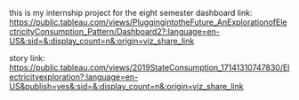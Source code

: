 this is my internship project for the eight semester
dashboard link: https://public.tableau.com/views/PluggingintotheFuture_AnExplorationofElectricityConsumption_Pattern/Dashboard2?:language=en-US&:sid=&:display_count=n&:origin=viz_share_link


story link: https://public.tableau.com/views/2019StateConsumption_17141310747830/Electricityexploration?:language=en-US&publish=yes&:sid=&:display_count=n&:origin=viz_share_link
